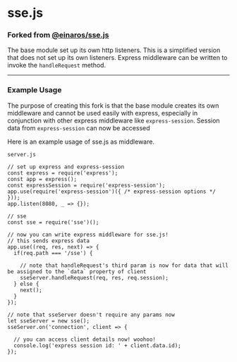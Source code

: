 # sse.js

### Forked from [@einaros/sse.js](https://github.com/einaros/sse.js)

The base module set up its own http listeners. This is a simplified version that does not set up its own listeners. Express middleware can be written to invoke the `handleRequest` method.

---

### Example Usage

The purpose of creating this fork is that the base module creates its own middleware and cannot be used easily with express, especially in conjunction with other express middleware like `express-session`. Session data from `express-session` can now be accessed 

Here is an example usage of sse.js as middleware.

`server.js`

    // set up express and express-session
    const express = require('express');
    const app = express();
    const expressSession = require('express-session');
    app.use(require('express-session')({ /* express-session options */ }));
    app.listen(8080, _ => {});

    // sse
    const sse = require('sse')();

    // now you can write express middleware for sse.js!
    // this sends express data
    app.use((req, res, next) => {
      if(req.path === '/sse') {

        // note that handleRequest's third param is now for data that will be assigned to the `data` property of client
        sseServer.handleRequest(req, res, req.session);
      } else {
        next();
      }
    });

    // note that sseServer doesn't require any params now
    let sseServer = new sse();
    sseServer.on('connection', client => {

      // you can access client details now! woohoo!
      console.log('express session id: ' + client.data.id);
    });
